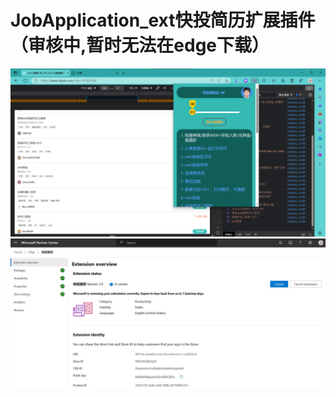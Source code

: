 # JobApplication_ext快投简历扩展插件（审核中,暂时无法在edge下载）
![测试](https://raw.githubusercontent.com/MagicSakuraD/img/main/test.png)
![测试](https://raw.githubusercontent.com/MagicSakuraD/img/main/img/reviewplus.jpg)
